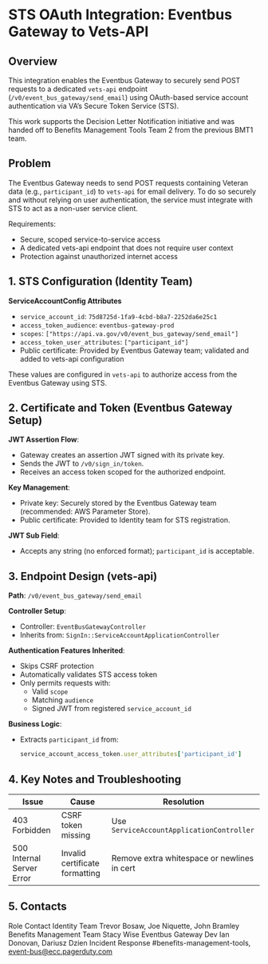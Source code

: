 # STS OAuth Integration: Eventbus Gateway to Vets-API

## Overview

This integration enables the Eventbus Gateway to securely send POST requests to a dedicated `vets-api` endpoint (`/v0/event_bus_gateway/send_email`) using OAuth-based service account authentication via VA’s Secure Token Service (STS).

This work supports the Decision Letter Notification initiative and was handed off to Benefits Management Tools Team 2 from the previous BMT1 team.

## Problem

The Eventbus Gateway needs to send POST requests containing Veteran data (e.g., `participant_id`) to `vets-api` for email delivery. To do so securely and without relying on user authentication, the service must integrate with STS to act as a non-user service client.

Requirements:
- Secure, scoped service-to-service access
- A dedicated vets-api endpoint that does not require user context
- Protection against unauthorized internet access

## 1. STS Configuration (Identity Team)

**ServiceAccountConfig Attributes**
- `service_account_id`: `75d8725d-1fa9-4cbd-b8a7-2252da6e25c1`
- `access_token_audience`: `eventbus-gateway-prod`
- `scopes`: `["https://api.va.gov/v0/event_bus_gateway/send_email"]`
- `access_token_user_attributes`: `["participant_id"]`
- Public certificate: Provided by Eventbus Gateway team; validated and added to vets-api configuration

These values are configured in `vets-api` to authorize access from the Eventbus Gateway using STS.

## 2. Certificate and Token (Eventbus Gateway Setup)

**JWT Assertion Flow**:
- Gateway creates an assertion JWT signed with its private key.
- Sends the JWT to `/v0/sign_in/token`.
- Receives an access token scoped for the authorized endpoint.

**Key Management**:
- Private key: Securely stored by the Eventbus Gateway team (recommended: AWS Parameter Store).
- Public certificate: Provided to Identity team for STS registration.

**JWT Sub Field**:
- Accepts any string (no enforced format); `participant_id` is acceptable.

## 3. Endpoint Design (vets-api)

**Path**: `/v0/event_bus_gateway/send_email`

**Controller Setup**:
- Controller: `EventBusGatewayController`
- Inherits from: `SignIn::ServiceAccountApplicationController`

**Authentication Features Inherited**:
- Skips CSRF protection
- Automatically validates STS access token
- Only permits requests with:
  - Valid `scope`
  - Matching `audience`
  - Signed JWT from registered `service_account_id`

**Business Logic**:
- Extracts `participant_id` from:
  ```ruby
  service_account_access_token.user_attributes['participant_id']

## 4. Key Notes and Troubleshooting

| Issue                     | Cause                          | Resolution                                  |
| ------------------------- | ------------------------------ | ------------------------------------------- |
| 403 Forbidden             | CSRF token missing             | Use `ServiceAccountApplicationController`   |
| 500 Internal Server Error | Invalid certificate formatting | Remove extra whitespace or newlines in cert |

## 5. Contacts

Role	Contact
Identity Team	Trevor Bosaw, Joe Niquette, John Bramley
Benefits Management Team	Stacy Wise
Eventbus Gateway Dev	Ian Donovan, Dariusz Dzien
Incident Response	#benefits-management-tools, event-bus@ecc.pagerduty.com

